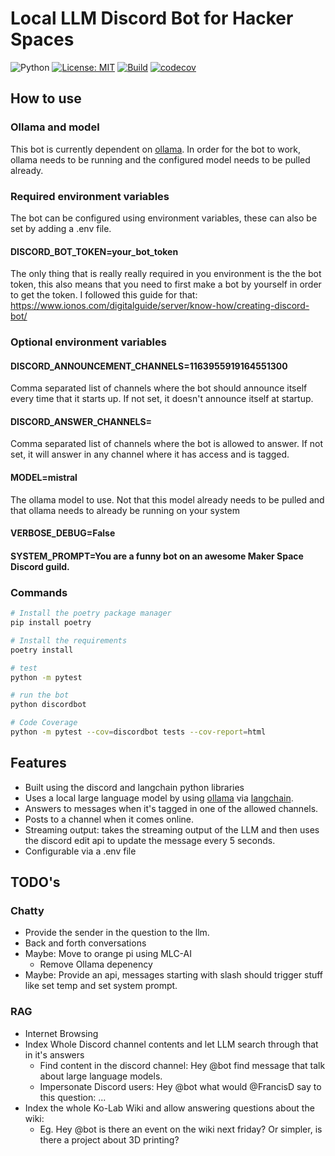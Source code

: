 # Local LLM Discord Bot for Hacker Spaces

![Python](https://img.shields.io/badge/python-3.11+-blue)
[![License: MIT](https://img.shields.io/badge/License-MIT-yellow.svg)](https://opensource.org/licenses/MIT)
[![Build](https://github.com/francisduvivier/discord-local-llm-bot/actions/workflows/test.yml/badge.svg?branch=master)](https://github.com/francisduvivier/discord-local-llm-bot/actions/workflows/test.yml)
[![codecov](https://codecov.io/gh/francisduvivier/discord-local-llm-bot/branch/master/graph/badge.svg)](https://codecov.io/gh/francisduvivier/discord-local-llm-bot)

## How to use
### Ollama and model
This bot is currently dependent on [ollama](https://github.com/jmorganca/ollama). In order for the bot to work, ollama needs to be running and the configured model needs to be pulled already.

### Required environment variables
The bot can be configured using environment variables, these can also be set by adding a .env file.

#### DISCORD_BOT_TOKEN=your_bot_token
The only thing that is really really required in you environment is the the bot token, this also means that you need to first make a bot by yourself in order to get the token.
I followed this guide for that: https://www.ionos.com/digitalguide/server/know-how/creating-discord-bot/

### Optional environment variables
#### DISCORD_ANNOUNCEMENT_CHANNELS=1163955919164551300
Comma separated list of channels where the bot should announce itself every time that it starts up. If not set, it doesn't announce itself at startup.
#### DISCORD_ANSWER_CHANNELS=
Comma separated list of channels where the bot is allowed to answer. If not set, it will answer in any channel where it has access and is tagged.
#### MODEL=mistral
The ollama model to use. Not that this model already needs to be pulled and that ollama needs to already be running on your system
#### VERBOSE_DEBUG=False
#### SYSTEM_PROMPT=You are a funny bot on an awesome Maker Space Discord guild.
### Commands

```bash
# Install the poetry package manager
pip install poetry
```

```bash
# Install the requirements
poetry install
```

```bash
# test
python -m pytest
```

```bash
# run the bot
python discordbot
```

```bash
# Code Coverage
python -m pytest --cov=discordbot tests --cov-report=html
```

## Features
- Built using the discord and langchain python libraries
- Uses a local large language model by using [ollama](https://github.com/jmorganca/ollama) via [langchain](https://github.com/langchain-ai/langchainjs).
- Answers to messages when it's tagged in one of the allowed channels.
- Posts to a channel when it comes online.
- Streaming output: takes the streaming output of the LLM and then uses the discord edit api to update the message every 5 seconds.
- Configurable via a .env file

## TODO's
### Chatty
- Provide the sender in the question to the llm.
- Back and forth conversations
- Maybe: Move to orange pi using MLC-AI
  - Remove Ollama depenency
- Maybe: Provide an api, messages starting with slash should trigger stuff like set temp and set system prompt.

### RAG
- Internet Browsing
- Index Whole Discord channel contents and let LLM search through that in it's answers
  - Find content in the discord channel: Hey @bot find message that talk about large language models. 
  - Impersonate Discord users: Hey @bot what would @FrancisD say to this question: ...
- Index the whole Ko-Lab Wiki and allow answering questions about the wiki:
  - Eg. Hey @bot is there an event on the wiki next friday? Or simpler, is there a project about 3D printing?
